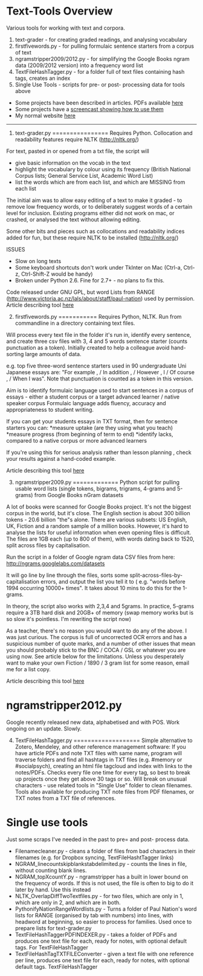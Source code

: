 Text-Tools Overview
==========

Various tools for working with text and corpora.

1. text-grader - for creating graded readings, and analysing vocabulary
2. firstfivewords.py - for pulling formulaic sentence starters from a corpus of text
3. ngramstripper2009/2012.py - for simplifying the Google Books ngram data (2009/2012 version) into a frequency word list
4. TextFileHashTagger.py - for a folder full of text files containing hash tags, creates an index 
5. Single Use Tools - scripts for pre- or post- processing data for tools above

* Some projects have been described in articles. PDFs available [here](http://scholar.google.co.jp/citations?user=-ShxkTcAAAAJ)
* Some projects have a [screencast showing how to use them](http://www.youtube.com/user/malcprentice)
* My normal website [here](http://alba-english.org)

---

1) text-grader.py
================
Requires Python. Collocation and readability features require NLTK (http://nltk.org/)

For text, pasted in or opened from a txt file, the script will 
* give basic information on the vocab in the text 
* highlight the vocabulary by colour using its frequency (British National Corpus lists; General Service List, Academic Word List)
* list the words which are from each list, and which are MISSING from each list

The initial aim was to allow easy editing of a text to make it graded - to remove low frequency words, or to deliberately suggest words of a
certain level for inclusion. Existing programs either did not work on mac, or crashed, or analysed the text without allowing editing. 

Some other bits and pieces such as collocations and readability indices added for fun, but these require NLTK to be installed
(http://nltk.org/)

ISSUES
* Slow on long texts
* Some keyboard shortcuts don't work under TkInter on Mac (Ctrl-a, Ctrl-z, Ctrl-Shift-Z would be handy)
* Broken under Python 2.6. Fine for 2.7+ - no plans to fix this. 

Code released under GNU GPL, but word Lists from RANGE (http://www.victoria.ac.nz/lals/about/staff/paul-nation) used by permission. Article describing tool [here](http://scholar.google.co.jp/citations?view_op=view_citation&hl=en&user=-ShxkTcAAAAJ&citation_for_view=-ShxkTcAAAAJ:Tyk-4Ss8FVUC)

2) firstfivewords.py
===========
Requires Python, NLTK. Run from commandline in a directory containing text files.

Will process every text file in the folder it's run in, identify every sentence, and create three csv files with 3, 4 and 5 words sentence starter (counts punctuation as a token). Initially created to help a
colleague avoid hand-sorting large amounts of data.  

e.g. top five three-word sentence starters used in 90 undergraduate Uni Japanese essays are: "For example , / In addition , / However , I / Of course , / When I was". Note that punctuation is counted as a token in
this version.

Aim is to identify formulaic language used to start sentences in a corpus of essays - either a student corpus or a target advanced learner / native speaker corpus Formulaic language adds fluency, accuracy and
appropriateness to student writing. 

If you can get your students essays in TXT format, then for sentence starters you can:
*measure uptake (are they using what you teach) 
*measure progress (from beginning of term to end) 
*identify lacks, compared to a native corpus or more advanced learners 


If you're using this for serious analysis rather than lesson planning , check your results against a hand-coded example. 

Article describing this tool [here](http://scholar.google.co.jp/scholar?oi=bibs&hl=en&cluster=13556166500242376745&btnI=Lucky)


3) ngramstripper2009.py
=============
Python script for pulling usable word lists (single tokens, bigrams, trigrams, 4-grams and 5-grams) from Google Books nGram datasets

A lot of books were scanned for Google Books project. It's not the biggest corpus in the world, but it's close. The English section is about
300 billion tokens - 20.6 billion "the"s alone. There are various subsets: US English, UK, Fiction and a random sample of a million books.
However, it's hard to analyse the lists for useful information when even opening files is difficult. The files are 1GB each (up to 800 of
them), with words dating back to 1520, split across files by capitalisation.

Run the script in a folder of Google ngram data CSV files from here: http://ngrams.googlelabs.com/datasets 

It will go line by line through the files, sorts some split-across-files-by-capitalisation errors, and output the list you tell it to ( e.g.
"words before 1994 occurring 10000+ times". It takes about 10 mins to do this for the 1-grams.

In theory, the script also works with 2,3,4 and 5grams. In practice, 5-grams require a 3TB hard disk and 20GB+ of memory (swap memory works
but is so slow it's pointless. I'm rewriting the script now)

As a teacher, there's no reason you would want to do any of the above. I was just curious. The corpus is full of uncorrected OCR errors and
has a suspicious number of quote marks, and a number of other issues that mean you should probably stick to the BNC / COCA / GSL or whatever
you are using now. See article below for the limitations. Unless you desperately want to make your own Fiction / 1890 / 3 gram list for some reason, email me for a list copy.

Article describing this tool [here](http://scholar.google.co.jp/citations?view_op=view_citation&hl=en&user=-ShxkTcAAAAJ&citation_for_view=-ShxkTcAAAAJ:9yKSN-GCB0IC)

ngramstripper2012.py
====================
Google recently released new data, alphabetised and with POS. Work ongoing on an update. Slowly. 


4) TextFileHashTagger.py
===================
Simple alternative to Zotero, Mendeley, and other reference management software: If you have article PDFs and note TXT files with same name, program will traverse folders and find all hashtags in TXT files (e.g. #memory or #socialpsych), creating an html file tagcloud and index with links to the notes/PDFs. Checks every file one time for every tag, so best to break up projects once they get above 30 tags or so. Will break on unusual characters - use related tools in "Single Use" folder to clean filenames. Tools also available for producing TXT note files from PDF filenames, or TXT notes from a TXT file of references. 


Single use tools
===================
Just some scraps I've needed in the past to pre= and post- process data.
* Filenamecleaner.py - cleans a folder of files from bad characters in their filenames (e.g. for Dropbox syncing, TextFileHashtTagger links)
* NGRAM_linecountskipblankstabdelimited.py - counts the lines in file, without counting blank lines. 
* NGRAM_topXcountY.py - ngramstripper has a built in lower bound on the frequency of words. If this is not used, the file is often to big to do it later by hand. Use this instead
* NLTK_OverlapDiffTwoTextfiles.py - for two files, which are only in 1, which are only in 2, and which are in both. 
* PythonifyNationRangeWordlists.py - Turns a folder of Paul Nation's word lists for RANGE (organised by tab with numbers) into lines, with headword at beginning, so easier to process for families. Used once to prepare lists for text-grader.py
* TextFileHashTaggerPDFINDEXER.py - takes a folder of PDFs and produces one text file for each, ready for notes, with optional default tags. For TextFileHashTagger 
* TextFileHashTagTXTFILEConverter - given a text file with one reference per line, produces one text file for each, ready for notes, with optional default tags. TextFileHashTagger

